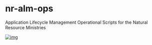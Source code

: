 # nr-alm-ops
Application Lifecycle Management Operational Scripts for the Natural Resource Ministries

[![img](https://img.shields.io/badge/Lifecycle-Maturing-007EC6)](https://github.com/bcgov/nr-alm-ops/blob/master/README.md)
